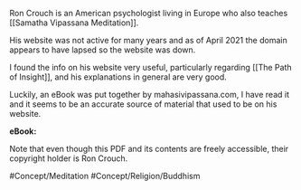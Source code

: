 Ron Crouch is an American psychologist living in Europe who also teaches [[Samatha Vipassana Meditation]].

His website was not active for many years and as of April 2021 the domain appears to have lapsed so the website was down.

I found the info on his website very useful, particularly regarding [[The Path of Insight]], and his explanations in general are very good.

Luckily, an eBook was put together by mahasivipassana.com, I have read it and it seems to be an accurate source of material that used to be on his website.

**eBook:**

Note that even though this PDF and its contents are freely accessible, their copyright holder is Ron Crouch.

#Concept/Meditation  #Concept/Religion/Buddhism 